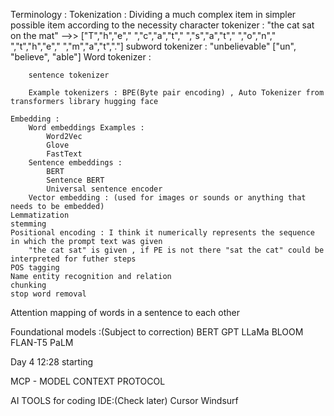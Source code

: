 

Terminology :
    Tokenization : Dividing a much complex item in simpler possible item according to the necessity
        character tokenizer : 
            "the cat sat on the mat" -->> 
            ["T","h","e"," ","c","a","t"," ","s","a","t"," ","o","n"," ","t","h","e"," ","m","a","t","."]
        subword tokenizer :
            "unbelievable"
            ["un", "believe", "able"]
        Word tokenizer :

        sentence tokenizer

        Example tokenizers : BPE(Byte pair encoding) , Auto Tokenizer from transformers library hugging face

    Embedding :
        Word embeddings Examples :
            Word2Vec
            Glove
            FastText
        Sentence embeddings :
            BERT
            Sentence BERT
            Universal sentence encoder
        Vector embedding : (used for images or sounds or anything that needs to be embedded)
    Lemmatization
    stemming
    Positional encoding : I think it numerically represents the sequence in which the prompt text was given
        "the cat sat" is given , if PE is not there "sat the cat" could be interpreted for futher steps 
    POS tagging
    Name entity recognition and relation
    chunking
    stop word removal



Attention mapping of words in a sentence to each other 


Foundational models :(Subject to correction)
    BERT 
    GPT
    LLaMa
    BLOOM
    FLAN-T5
    PaLM


Day 4 12:28 starting 



MCP - MODEL CONTEXT PROTOCOL



AI TOOLS for coding IDE:(Check later)
    Cursor 
    Windsurf

